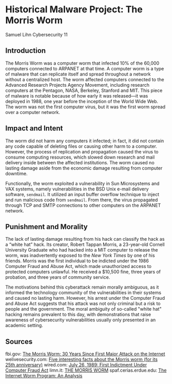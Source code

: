 # Historical Malware Project: The Morris Worm

Samuel Lihn
Cybersecurity 11

## Introduction

The Morris Worm was a computer worm that infected 10% of the 60,000 computers connected to ARPANET at that time. A computer worm is a type of malware that can replicate itself and spread throughout a network without a centralized host. The worm affected computers connected to the Advanced Research Projects Agency Movement, including research computers at the Pentagon, NASA, Berkeley, Stanford and MIT. This piece of malware is notable because of how early it was released—it was deployed in 1988, one year before the inception of the World Wide Web. The worm was not the first computer virus, but it was the first worm spread over a computer network. 

## Impact and Intent

The worm did not harm any computers it infected; in fact, it did not contain any code capable of deleting files or causing other harm to a computer. However, the process of replication and propagation caused the virus to consume computing resources, which slowed down research and mail delivery inside between the affected institutions. The worm caused no lasting damage aside from the economic damage resulting from computer downtime.

Functionally, the worm exploited a vulnerability in Sun Microsystems and VAX systems, namely vulnerabilities in the BSD Unix e-mail delivery software, `sendmail`. It utilized an input buffer overflow technique to inject and run malicious code from `sendmail`. From there, the virus propagated through TCP and SMTP connections to other computers on the ARPANET network.

## Punishment and Morality

The lack of lasting damage resulting from his hack can classify the hack as a “white hat” hack. Its creator, Robert Tappan Morris, a 23-year-old Cornell University Graduate who had hacked into a MIT computer to release the worm, was inadvertently exposed to the *New York Times* by one of his friends. Morris was the first individual to be indicted under the 1986 Computer Fraud and Abuse Act, which made unauthorized access to protected computers unlawful. He received a $10,500 fine, three years of probation, and three years of community service.

The motivations behind this cyberattack remain morally ambiguous, as it informed the technology community of the vulnerabilities in their systems and caused no lasting harm. However, his arrest under the Computer Fraud and Abuse Act suggests that his attack was not only criminal but a risk to people and the government. The moral ambiguity of so-called "white hat" hacking remains prevalent to this day, with demonstrations that raise awareness of cybersecurity vulnerabilities usually only presented in an academic setting.

## Sources

fbi.gov: [The Morris Worm: 30 Years Since First Major Attack on the Internet](https://www.fbi.gov/news/stories/morris-worm-30-years-since-first-major-attack-on-internet-110218)
welivesecurity.com: [Five interesting facts about the Morris worm (for its 25th anniversary)](https://www.welivesecurity.com/2013/11/06/five-interesting-facts-about-the-morris-worm-for-its-25th-anniversary/) 
wired.com: [July 26, 1989: First Indictment Under Computer Fraud Act](https://www.wired.com/2011/07/0726first-computer-fraud-indictment/)
limn.it: [THE MORRIS WORM](https://limn.it/articles/the-morris-worm/)
spaf.cerias.erdue.edu: [The Internet Worm Program: An Analysis](https://spaf.cerias.purdue.edu/tech-reps/823.pdf)
